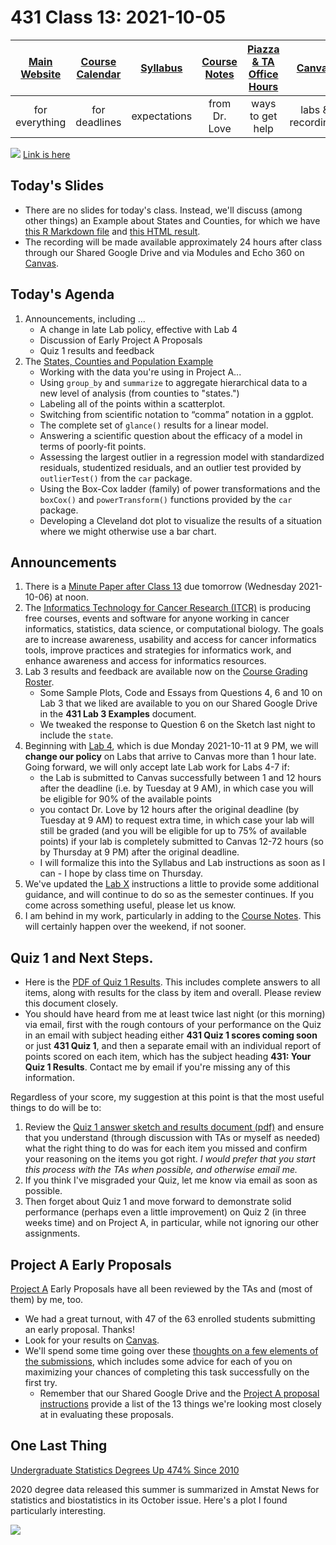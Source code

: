 # 431 Class 13: 2021-10-05

[Main Website](https://thomaselove.github.io/431/) | [Course Calendar](https://thomaselove.github.io/431/calendar.html) | [Syllabus](https://thomaselove.github.io/431-2021-syllabus/) | [Course Notes](https://thomaselove.github.io/431-notes/) | [Piazza & TA Office Hours](https://thomaselove.github.io/431/contact.html) | [Canvas](https://canvas.case.edu) | [Data and Code](https://github.com/THOMASELOVE/431-data)
:-----------: | :--------------: | :----------: | :---------: | :-------------: | :-----------: | :------------:
for everything | for deadlines | expectations | from Dr. Love | ways to get help | labs & recordings | for downloads

![](https://github.com/THOMASELOVE/431-2021/blob/main/classes/class13/images/harrell_2021-10-04.png) [Link is here](https://twitter.com/f2harrell/status/1445005342535036935?s=11)

## Today's Slides

- There are no slides for today's class. Instead, we'll discuss (among other things) an Example about States and Counties, for which we have [this R Markdown file](https://github.com/THOMASELOVE/431-2021/blob/main/classes/class13/statesandcounties.Rmd) and [this HTML result](https://rpubs.com/TELOVE/states-counties-431-example).
- The recording will be made available approximately 24 hours after class through our Shared Google Drive and via Modules and Echo 360 on [Canvas](https://canvas.case.edu).

## Today's Agenda

1. Announcements, including ...
    - A change in late Lab policy, effective with Lab 4
    - Discussion of Early Project A Proposals
    - Quiz 1 results and feedback
2. The [States, Counties and Population Example](https://rpubs.com/TELOVE/states-counties-431-example)
    - Working with the data you're using in Project A...
    - Using `group_by` and `summarize` to aggregate hierarchical data to a new level of analysis (from counties to "states.")
    - Labeling all of the points within a scatterplot.
    - Switching from scientific notation to “comma” notation in a ggplot.
    - The complete set of `glance()` results for a linear model.
    - Answering a scientific question about the efficacy of a model in terms of poorly-fit points.
    - Assessing the largest outlier in a regression model with standardized residuals, studentized residuals, and an outlier test provided by `outlierTest()` from the `car` package.
    - Using the Box-Cox ladder (family) of power transformations and the `boxCox()` and `powerTransform()` functions provided by the `car` package.
    - Developing a Cleveland dot plot to visualize the results of a situation where we might otherwise use a bar chart.

## Announcements

1. There is a [Minute Paper after Class 13](https://bit.ly/431-2021-minute-13) due tomorrow (Wednesday 2021-10-06) at noon.
2. The [Informatics Technology for Cancer Research (ITCR)](https://www.itcrtraining.org/) is producing free courses, events and software for anyone working in cancer informatics, statistics, data science, or computational biology. The goals are to increase awareness, usability and access for cancer informatics tools, improve practices and strategies for informatics work, and enhance awareness and access for informatics resources.
3. Lab 3 results and feedback are available now on the [Course Grading Roster](https://bit.ly/431-2021-grades).
    - Some Sample Plots, Code and Essays from Questions 4, 6 and 10 on Lab 3 that we liked are available to you on our Shared Google Drive in the **431 Lab 3 Examples** document.
    - We tweaked the response to Question 6 on the Sketch last night to include the `state`.
4. Beginning with [Lab 4](https://github.com/THOMASELOVE/431-2021/blob/main/labs/lab04/lab04.md), which is due Monday 2021-10-11 at 9 PM, we will **change our policy** on Labs that arrive to Canvas more than 1 hour late. Going forward, we will only accept late Lab work for Labs 4-7 if:
    - the Lab is submitted to Canvas successfully between 1 and 12 hours after the deadline (i.e. by Tuesday at 9 AM), in which case you will be eligible for 90% of the available points
    - you contact Dr. Love by 12 hours after the original deadline (by Tuesday at 9 AM) to request extra time, in which case your lab will still be graded (and you will be eligible for up to 75% of available points) if your lab is completely submitted to Canvas 12-72 hours (so by Thursday at 9 PM) after the original deadline.
    - I will formalize this into the Syllabus and Lab instructions as soon as I can - I hope by class time on Thursday.
5. We've updated the [Lab X](https://github.com/THOMASELOVE/431-2021/tree/main/labs/labX) instructions a little to provide some additional guidance, and will continue to do so as the semester continues. If you come across something useful, please let us know.
6. I am behind in my work, particularly in adding to the [Course Notes](https://thomaselove.github.io/431-notes/). This will certainly happen over the weekend, if not sooner.

## Quiz 1 and Next Steps. 

- Here is the [PDF of Quiz 1 Results](https://github.com/THOMASELOVE/431-2021/tree/main/quizzes/quiz1). This includes complete answers to all items, along with results for the class by item and overall. Please review this document closely.
- You should have heard from me at least twice last night (or this morning) via email, first with the rough contours of your performance on the Quiz in an email with subject heading either **431 Quiz 1 scores coming soon** or just **431 Quiz 1**, and then a separate email with an individual report of points scored on each item, which has the subject heading **431: Your Quiz 1 Results**. Contact me by email if you're missing any of this information.

Regardless of your score, my suggestion at this point is that the most useful things to do will be to:

1. Review the [Quiz 1 answer sketch and results document (pdf)](https://github.com/THOMASELOVE/431-2021/blob/main/quizzes/quiz1/quiz1_and_sketch.pdf) and ensure that you understand (through discussion with TAs or myself as needed) what the right thing to do was for each item you missed and confirm your reasoning on the items you got right. *I would prefer that you start this process with the TAs when possible, and otherwise email me.*
2. If you think I've misgraded your Quiz, let me know via email as soon as possible.
3. Then forget about Quiz 1 and move forward to demonstrate solid performance (perhaps even a little improvement) on Quiz 2 (in three weeks time) and on Project A, in particular, while not ignoring our other assignments.

## Project A Early Proposals

[Project A](https://thomaselove.github.io/431-2021-projectA/) Early Proposals have all been reviewed by the TAs and (most of them) by me, too. 

- We had a great turnout, with 47 of the 63 enrolled students submitting an early proposal. Thanks!
- Look for your results on [Canvas](https://canvas.case.edu). 
- We'll spend some time going over these [thoughts on a few elements of the submissions](https://github.com/THOMASELOVE/431-2021/blob/main/classes/class13/projectAearly.md), which includes some advice for each of you on maximizing your chances of completing this task successfully on the first try.
    - Remember that our Shared Google Drive and the [Project A proposal instructions](https://thomaselove.github.io/431-2021-projectA/proposal.html) provide a list of the 13 things we're looking most closely at in evaluating these proposals.

## One Last Thing

[Undergraduate Statistics Degrees Up 474% Since 2010](https://magazine.amstat.org/blog/2021/10/01/undergrad-stats-degrees-up/)

2020 degree data released this summer is summarized in Amstat News for statistics and biostatistics in its October issue. Here's a plot I found particularly interesting.

![](https://github.com/THOMASELOVE/431-2021/blob/main/classes/class13/images/women_degrees.png)


